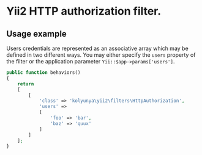 # Yii2 HTTP authorization filter.

## Usage example

Users credentials are represented as an associative array which may be defined in two different ways. You may either specify the `users` property of the filter or the application parameter `Yii::$app->params['users']`.

~~~php
public function behaviors()
{
    return
    [
        [
            'class' => 'kolyunya\yii2\filters\HttpAuthorization',
            'users' =>
            [
                'foo' => 'bar',
                'baz' => 'quux'
            ]
        ]
    ];
}
~~~